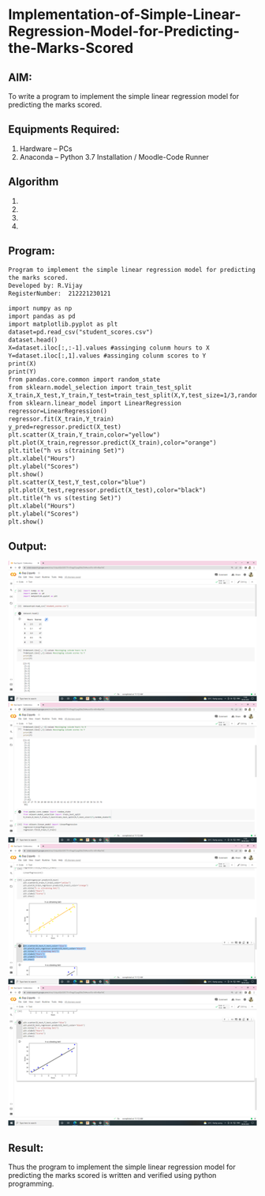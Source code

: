 # Implementation-of-Simple-Linear-Regression-Model-for-Predicting-the-Marks-Scored

## AIM:
To write a program to implement the simple linear regression model for predicting the marks scored.

## Equipments Required:
1. Hardware – PCs
2. Anaconda – Python 3.7 Installation / Moodle-Code Runner

## Algorithm
1. 
2. 
3. 
4. 

## Program:
~~~
Program to implement the simple linear regression model for predicting the marks scored.
Developed by: R.Vijay
RegisterNumber:  212221230121
~~~
~~~
import numpy as np
import pandas as pd
import matplotlib.pyplot as plt
dataset=pd.read_csv("student_scores.csv")
dataset.head()
X=dataset.iloc[:,:-1].values #assinging colunm hours to X
Y=dataset.iloc[:,1].values #assinging colunm scores to Y
print(X)
print(Y)
from pandas.core.common import random_state
from sklearn.model_selection import train_test_split
X_train,X_test,Y_train,Y_test=train_test_split(X,Y,test_size=1/3,random_state=0)
from sklearn.linear_model import LinearRegression
regressor=LinearRegression()
regressor.fit(X_train,Y_train)
y_pred=regressor.predict(X_test)
plt.scatter(X_train,Y_train,color="yellow")
plt.plot(X_train,regressor.predict(X_train),color="orange")
plt.title("h vs s(training Set)")
plt.xlabel("Hours")
plt.ylabel("Scores")
plt.show()
plt.scatter(X_test,Y_test,color="blue")
plt.plot(X_test,regressor.predict(X_test),color="black")
plt.title("h vs s(testing Set)")
plt.xlabel("Hours")
plt.ylabel("Scores")
plt.show()
~~~

## Output:
![simple linear regression model for predicting the marks scored](https://github.com/vijay21500269/Implementation-of-Simple-Linear-Regression-Model-for-Predicting-the-Marks-Scored/blob/main/Screenshot%20(13).png)
![output2](https://github.com/vijay21500269/Implementation-of-Simple-Linear-Regression-Model-for-Predicting-the-Marks-Scored/blob/main/Screenshot%20(14).png)
![output3](https://github.com/vijay21500269/Implementation-of-Simple-Linear-Regression-Model-for-Predicting-the-Marks-Scored/blob/main/Screenshot%20(15).png)
![output4](https://github.com/vijay21500269/Implementation-of-Simple-Linear-Regression-Model-for-Predicting-the-Marks-Scored/blob/main/Screenshot%20(16).png)


## Result:
Thus the program to implement the simple linear regression model for predicting the marks scored is written and verified using python programming.

